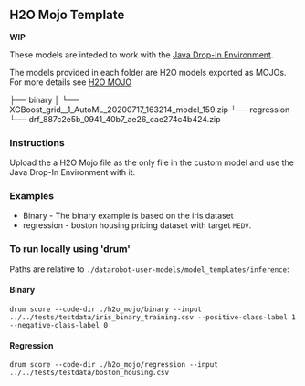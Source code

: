 ## H2O Mojo Template

__WIP__

These models are inteded to work with the [Java Drop-In Environment](../../../public_dropin_environments/java_codegen/).

The models provided in each folder are H2O models exported as MOJOs.  For more details see [H2O MOJO](http://docs.h2o.ai/h2o/latest-stable/h2o-docs/productionizing.html)

├── binary
│   └── XGBoost_grid__1_AutoML_20200717_163214_model_159.zip
└── regression
    └── drf_887c2e5b_0941_40b7_ae26_cae274c4b424.zip


### Instructions
Upload the a H2O Mojo file as the only file in the custom model and use the Java Drop-In Environment with it. 

### Examples

* Binary - The binary example is based on the iris dataset
* regression - boston housing pricing dataset with target `MEDV`. 

### To run locally using 'drum'
Paths are relative to `./datarobot-user-models/model_templates/inference`:  

#### Binary 
`drum score --code-dir ./h2o_mojo/binary --input ../../tests/testdata/iris_binary_training.csv --positive-class-label 1 --negative-class-label 0`

#### Regression 
`drum score --code-dir ./h2o_mojo/regression --input ../../tests/testdata/boston_housing.csv`
